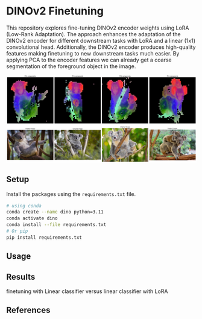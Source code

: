 # DINOv2 Finetuning
This repository explores fine-tuning DINOv2 encoder weights using LoRA (Low-Rank Adaptation). The approach enhances the adaptation of the DINOv2 encoder for different downstream tasks with LoRA and a linear (1x1) convolutional head. Additionally, the DINOv2 encoder produces high-quality features making finetuning to new downstream tasks much easier. By applying PCA to the encoder features we can already get a coarse segmentation of the foreground object in the image.

![](pca.png?raw=true)

## Setup
Install the packages using the `requirements.txt` file.

```bash
# using conda
conda create --name dino python=3.11
conda activate dino
conda install --file requirements.txt
# Or pip
pip install requirements.txt
```

## Usage

## Results
finetuning with Linear classifier versus linear classifier with LoRA  

## References